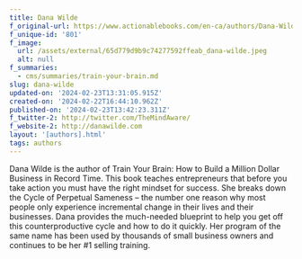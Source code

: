 ```yaml
---
title: Dana Wilde
f_original-url: https://www.actionablebooks.com/en-ca/authors/Dana-Wilde/
f_unique-id: '801'
f_image:
  url: /assets/external/65d779d9b9c74277592ffeab_dana-wilde.jpeg
  alt: null
f_summaries:
  - cms/summaries/train-your-brain.md
slug: dana-wilde
updated-on: '2024-02-23T13:31:05.915Z'
created-on: '2024-02-22T16:44:10.962Z'
published-on: '2024-02-23T13:42:23.311Z'
f_twitter-2: http://twitter.com/TheMindAware/
f_website-2: http://danawilde.com
layout: '[authors].html'
tags: authors
---
```


Dana Wilde is the author of Train Your Brain: How to Build a Million Dollar Business in Record Time. This book teaches entrepreneurs that before you take action you must have the right mindset for success. She breaks down the Cycle of Perpetual Sameness – the number one reason why most people only experience incremental change in their lives and their businesses. Dana provides the much-needed blueprint to help you get off this counterproductive cycle and how to do it quickly. Her program of the same name has been used by thousands of small business owners and continues to be her #1 selling training.
